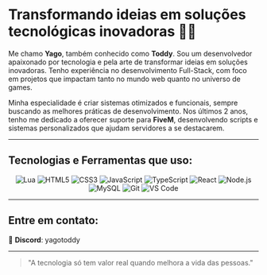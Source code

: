 # Transformando ideias em soluções tecnológicas inovadoras 👨‍💻

Me chamo **Yago**, também conhecido como **Toddy**. Sou um desenvolvedor apaixonado por tecnologia e pela arte de transformar ideias em soluções inovadoras. Tenho experiência no desenvolvimento Full-Stack, com foco em projetos que impactam tanto no mundo web quanto no universo de games.

Minha especialidade é criar sistemas otimizados e funcionais, sempre buscando as melhores práticas de desenvolvimento. Nos últimos 2 anos, tenho me dedicado a oferecer suporte para **FiveM**, desenvolvendo scripts e sistemas personalizados que ajudam servidores a se destacarem.

---

## Tecnologias e Ferramentas que uso:

<p align="center">
  <img src="https://img.shields.io/badge/Lua-111111?style=for-the-badge&logo=lua&logoColor=white" alt="Lua" />
  <img src="https://img.shields.io/badge/HTML5-111111?style=for-the-badge&logo=html5&logoColor=white" alt="HTML5" />
  <img src="https://img.shields.io/badge/CSS3-111111?style=for-the-badge&logo=css3&logoColor=white" alt="CSS3" />
  <img src="https://img.shields.io/badge/JavaScript-111111?style=for-the-badge&logo=javascript&logoColor=white" alt="JavaScript" />
  <img src="https://img.shields.io/badge/TypeScript-111111?style=for-the-badge&logo=typescript&logoColor=white" alt="TypeScript" />
  <img src="https://img.shields.io/badge/React-111111?style=for-the-badge&logo=react&logoColor=61DAFB" alt="React" />
  <img src="https://img.shields.io/badge/Node.js-111111?style=for-the-badge&logo=node.js&logoColor=white" alt="Node.js" />
  <img src="https://img.shields.io/badge/MySQL-111111?style=for-the-badge&logo=mysql&logoColor=white" alt="MySQL" />
  <img src="https://img.shields.io/badge/Git-111111?style=for-the-badge&logo=git&logoColor=white" alt="Git" />
  <img src="https://img.shields.io/badge/VS_Code-111111?style=for-the-badge&logo=visual-studio-code&logoColor=white" alt="VS Code" />
</p>

---

## Entre em contato:

💬 **Discord**: yagotoddy

---

> "A tecnologia só tem valor real quando melhora a vida das pessoas."  
> 
